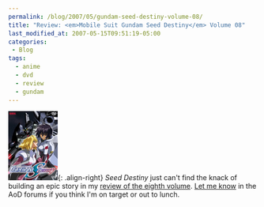 ```yaml
---
permalink: /blog/2007/05/gundam-seed-destiny-volume-08/
title: "Review: <em>Mobile Suit Gundam Seed Destiny</em> Volume 08"
last_modified_at: 2007-05-15T09:51:19-05:00
categories:
 - Blog
tags:
  - anime
  - dvd
  - review
  - gundam
---
```


![Mobile Suit Gundam Seed Destiny Volume 08](/assets/images/reviews/gundam_seed_destiny-volume08.jpg){: .align-right}
_Seed Destiny_ just can't find the knack of building an epic story in my [review of the eighth volume](http://www.animeondvd.com/reviews2/disc_reviews/6273.php).
[Let me know](http://www.animeondvd.com/forum/showtopic.php?tid/20499/) in the AoD forums if you think I'm on target or
out to lunch.